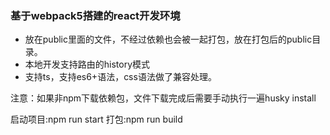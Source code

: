 ### 基于webpack5搭建的react开发环境

- 放在public里面的文件，不经过依赖也会被一起打包，放在打包后的public目录。
- 本地开发支持路由的history模式
- 支持ts，支持es6+语法，css语法做了兼容处理。

注意：如果非npm下载依赖包，文件下载完成后需要手动执行一遍husky install

启动项目:npm run start
打包:npm run build